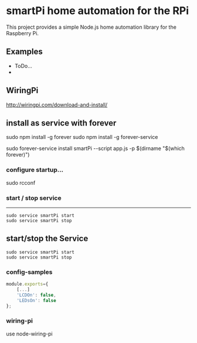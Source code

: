 # smartPi home automation for the RPi

This project provides a simple Node.js home automation library for the Raspberry Pi.

## Examples ##
- ToDo...
- 
## WiringPi ##
http://wiringpi.com/download-and-install/

## install as service with forever
sudo npm install -g forever
sudo npm install -g forever-service

sudo forever-service install smartPi --script app.js -p $(dirname "$(which forever)")

### configure startup...
sudo rcconf

### start / stop service
----------------
```shell
sudo service smartPi start
sudo service smartPi stop
```

start/stop the Service
----------------
```shell
sudo service smartPi start
sudo service smartPi stop
```

[//]: # (.net: csharp)

### config-samples
```js
module.exports={
    [...]
    'LCDOn': false,
    'LEDsOn': false
};
```

### wiring-pi
use node-wiring-pi
